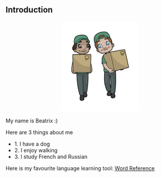 <p>&nbsp;</p>
<p>&nbsp;</p>
<p>&nbsp;</p>
  <h2> Introduction</h2>
  
  <html>
  <head>
    <title>Center an Image using text align center</title>
    <style>
      .img-container {
        text-align: center;
      }
    </style>
  </head>
  <body>
    <div class="img-container"> <!-- Block parent element -->
      <img src="images/DE4451E4-2909-4A3E-BB90-7CF719A409EB_4_5005_c.jpeg" alt="John Doe">
    </div>
  </body>
</html>
  
  
<p>My name is Beatrix :)</p>
<p> Here are 3 things about me</p>
  <ul> 
    <li> 1. I have a dog</li>
    <li> 2. I enjoy walking</li>
    <li> 3. I study French and Russian</li>
  </ul>
  <p> Here is my favourite language learning tool: <a href="https://www.wordreference.com">Word Reference</a>
